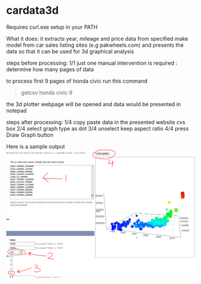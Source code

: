 # cardata3d

Requires curl.exe setup in your PATH

What it does:
it extracts year, mileage and price data from specified make model from car sales listing sites (e.g pakwheels.com)
and presents the data so that it can be used for 3d graphical analysis

steps before processing:
1/1 just one manual intervention is required : determine how many pages of data

to process first 9 pages of honda civic run this command
>getcsv honda civic 9

the 3d plotter webpage will be opened and data would be presented in notepad 

steps after processing:
1/4 copy paste data in the presented website cvs box
2/4 select graph type as dot
3/4 unselect keep aspect ratio
4/4 press Draw Graph button

Here is a sample output
![alt text](https://raw.githubusercontent.com/AcnodeLabs/cardata3d/master/graphpw.PNG)
